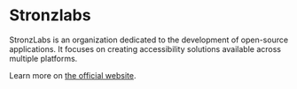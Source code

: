 # Stronzlabs

StronzLabs is an organization dedicated to the development of open-source applications.
It focuses on creating accessibility solutions available across multiple platforms.

Learn more on  [the official website](https://StronzLabs.github.io/).
